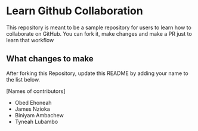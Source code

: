 
# Learn Github Collaboration
This repository is meant to be a sample repository for users to learn how to collaborate on GitHub. You can fork it, make changes and make a PR just to learn that workflow

## What changes to make
After forking this Repository, update this README by adding your name to the list below.

[Names of contributors]
- Obed Ehoneah
- James Nzioka
- Biniyam Ambachew
- Tyneah Lubambo
<!-- Small edit to trigger commit -->
